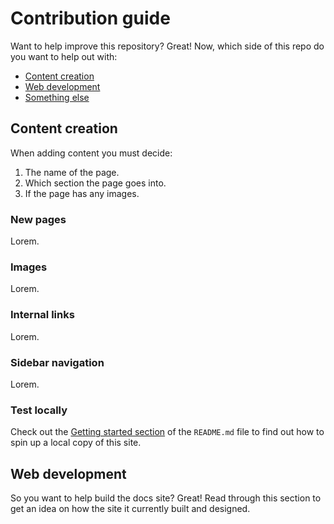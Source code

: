 # Contribution guide

Want to help improve this repository? Great! Now, which side of this repo do you want to help out with:

- [Content creation](#content-creation)
- [Web development](#web-development)
- [Something else](#something-else)

## Content creation

When adding content you must decide:

1. The name of the page.
1. Which section the page goes into.
1. If the page has any images.

### New pages

Lorem.

### Images

Lorem.

### Internal links

Lorem.

### Sidebar navigation

Lorem.

### Test locally

Check out the [Getting started section](./README.md#getting-started) of the `README.md` file to find out how to spin up a local copy of this site.

## Web development

So you want to help build the docs site? Great! Read through this section to get an idea on how the site it currently built and designed.
